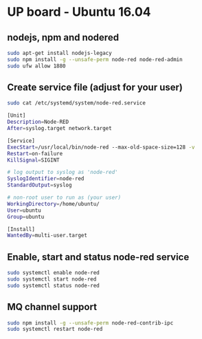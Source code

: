 # UP board - Ubuntu 16.04

## nodejs, npm and nodered
```Bash
sudo apt-get install nodejs-legacy
sudo npm install -g --unsafe-perm node-red node-red-admin
sudo ufw allow 1880
```

## Create service file (adjust for your user)
```Bash
sudo cat /etc/systemd/system/node-red.service

[Unit]
Description=Node-RED
After=syslog.target network.target

[Service]
ExecStart=/usr/local/bin/node-red --max-old-space-size=128 -v
Restart=on-failure
KillSignal=SIGINT

# log output to syslog as 'node-red'
SyslogIdentifier=node-red
StandardOutput=syslog

# non-root user to run as (your user)
WorkingDirectory=/home/ubuntu/
User=ubuntu
Group=ubuntu

[Install]
WantedBy=multi-user.target
```

## Enable, start and status node-red service
```Bash
sudo systemctl enable node-red
sudo systemctl start node-red
sudo systemctl status node-red
```

## MQ channel support
```Bash
sudo npm install -g --unsafe-perm node-red-contrib-ipc
sudo systemctl restart node-red
```

